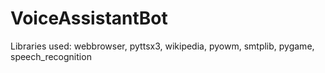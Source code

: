 # VoiceAssistantBot

Libraries used: webbrowser, pyttsx3, wikipedia, pyowm, smtplib, pygame, speech_recognition
